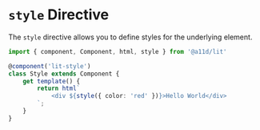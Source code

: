 # `style` Directive

The `style` directive allows you to define styles for the underlying element.

```ts
import { component, Component, html, style } from '@a11d/lit'

@component('lit-style')
class Style extends Component {
    get template() {
        return html`
            <div ${style({ color: 'red' })}>Hello World</div>
        `;
    }
}
```